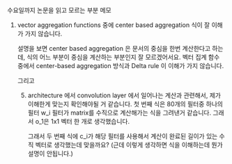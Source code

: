수요일까지 논문을 읽고 모르는 부분 메모



1. vector aggregation functions 중에 center based aggregation 식이 잘 이해가 가지 않습니다.

   설명을 보면 center based aggregation 은 문서의 중심을 한번 계산한다고 하는데, 식의 어느 부분이 중심을 계산하는 부분인지 잘 모르겠어서요. 벡터 집계 함수 중에서 center-based aggregation 방식과 Delta rule 이 이해가 가지 않습니다.

   

   그리고 

   

   5. architecture 에서 convolution layer 에서 일어나는 계산과 관련해서, 제가 이해한게 맞는지 확인해야될 거 같습니다. 첫 번째 식은 80개의 필터중 하나의 필터 w_i 필터가 matrix를 수직으로 계산해가는 식을 그려낸거 같습니다. 그래서 o_1은 1x1 벡터 한 개로 생각했습니다.

      그래서 두 번째 식에 c_i가 해당 필터를 사용해서 계산이 완료된 길이가 있는 수직 벡터로 생각했는데 맞을까요? (근데 이렇게 생각하면 식을 이해하는데 뭔가 설명이 안됩니다.)

      

      

   
   
   
   
   
   
   
   
   
   